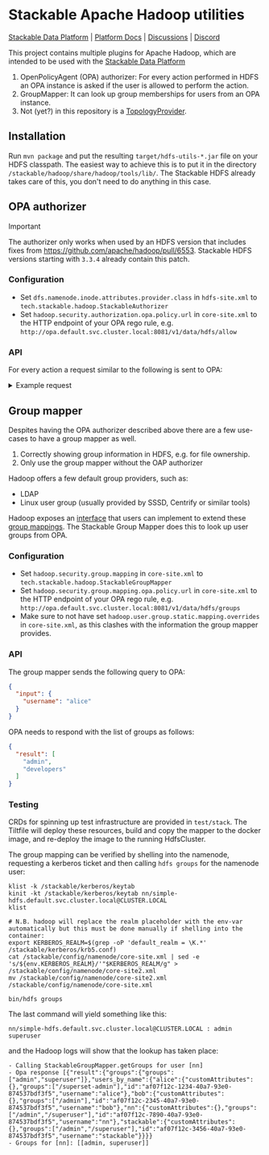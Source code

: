 # Stackable Apache Hadoop utilities

[Stackable Data Platform](https://stackable.tech/) | [Platform Docs](https://docs.stackable.tech/) | [Discussions](https://github.com/orgs/stackabletech/discussions) | [Discord](https://discord.gg/7kZ3BNnCAF)

This project contains multiple plugins for Apache Hadoop, which are intended to be used with the [Stackable Data Platform](https://stackable.tech)

1. OpenPolicyAgent (OPA) authorizer: For every action performed in HDFS an OPA instance is asked if the user is allowed to perform the action.
2. GroupMapper: It can look up group memberships for users from an OPA instance.
3. Not (yet?) in this repository is a [TopologyProvider](https://github.com/stackabletech/hdfs-topology-provider/).

## Installation
Run `mvn package` and put the resulting `target/hdfs-utils-*.jar` file on your HDFS classpath.
The easiest way to achieve this is to put it in the directory `/stackable/hadoop/share/hadoop/tools/lib/`.
The Stackable HDFS already takes care of this, you don't need to do anything in this case.

## OPA authorizer

> [!IMPORTANT]
> The authorizer only works when used by an HDFS version that includes fixes from https://github.com/apache/hadoop/pull/6553.
> Stackable HDFS versions starting with `3.3.4` already contain this patch.

### Configuration

- Set `dfs.namenode.inode.attributes.provider.class` in `hdfs-site.xml` to `tech.stackable.hadoop.StackableAuthorizer`
- Set `hadoop.security.authorization.opa.policy.url` in `core-site.xml` to the HTTP endpoint of your OPA rego rule, e.g. `http://opa.default.svc.cluster.local:8081/v1/data/hdfs/allow`

### API

For every action a request similar to the following is sent to OPA:

<details>
<summary>Example request</summary>

```json
{
  "input": {
    "fsOwner": "nn",
    "supergroup": "supergroup",
    "callerUgi": {
      "realUser": null,
      "userName": "alice/test-hdfs-permissions.default.svc.cluster.local@CLUSTER.LOCAL",
      "shortUserName": "alice",
      "primaryGroup": "developers",
      "groups": [
        "developers"
      ],
      "authenticationMethod": "KERBEROS",
      "realAuthenticationMethod": "KERBEROS"
    },
    "inodeAttrs": [
      {
        "parent": null,
        "id": 16385,
        "modificationTime": 1707990801081,
        "accessTime": 0,
        "next": null,
        "features": [
          {
            "spaceConsumed": {
              "nameSpace": 7,
              "storageSpace": 1338,
              "typeSpaces": {}
            },
            "spaceAllowed": {
              "nameSpace": 9223372036854775807,
              "storageSpace": -1,
              "typeSpaces": {}
            }
          },
          {
            "diffs": {
              "last": null,
              "lastSnapshotId": 2147483646
            },
            "snapshotQuota": 0,
            "numSnapshots": 0,
            "snapshotList": [],
            "lastSnapshotId": 2147483646
          }
        ],
        "storagePolicyID": 0,
        "directorySnapshottableFeature": {
          "diffs": {
            "last": null,
            "lastSnapshotId": 2147483646
          },
          "snapshotQuota": 0,
          "numSnapshots": 0,
          "snapshotList": [],
          "lastSnapshotId": 2147483646
        },
        "directoryWithQuotaFeature": {
          "spaceConsumed": {
            "nameSpace": 7,
            "storageSpace": 1338,
            "typeSpaces": {}
          },
          "spaceAllowed": {
            "nameSpace": 9223372036854775807,
            "storageSpace": -1,
            "typeSpaces": {}
          }
        },
        "directoryWithSnapshotFeature": {
          "diffs": {
            "last": null,
            "lastSnapshotId": 2147483646
          },
          "snapshotQuota": 0,
          "numSnapshots": 0,
          "snapshotList": [],
          "lastSnapshotId": 2147483646
        },
        "quotaCounts": {
          "nameSpace": 9223372036854775807,
          "storageSpace": -1,
          "typeSpaces": {}
        },
        "localStoragePolicyID": 0,
        "diffs": {
          "last": null,
          "lastSnapshotId": 2147483646
        },
        "localNameBytes": "",
        "xattrFeature": null,
        "groupName": "supergroup",
        "fsPermission": {
          "stickyBit": false,
          "userAction": "ALL",
          "groupAction": "READ_EXECUTE",
          "otherAction": "READ_EXECUTE",
          "masked": null,
          "unmasked": null,
          "aclBit": false,
          "encryptedBit": false,
          "erasureCodedBit": false
        },
        "aclFeature": null,
        "fsPermissionShort": 493,
        "permissionLong": 1099511693805,
        "userName": "nn",
        "localName": "",
        "key": "",
        "fullPathName": "/",
        "pathComponents": [
          ""
        ],
        "objectString": "INodeDirectory@3ae77112",
        "parentString": "parent=null",
        "parentReference": null
      },
      {
        "parent": {
          "parent": null,
          "id": 16385,
          "modificationTime": 1707990801081,
          "accessTime": 0,
          "next": null,
          "features": [
            {
              "spaceConsumed": {
                "nameSpace": 7,
                "storageSpace": 1338,
                "typeSpaces": {}
              },
              "spaceAllowed": {
                "nameSpace": 9223372036854775807,
                "storageSpace": -1,
                "typeSpaces": {}
              }
            },
            {
              "diffs": {
                "last": null,
                "lastSnapshotId": 2147483646
              },
              "snapshotQuota": 0,
              "numSnapshots": 0,
              "snapshotList": [],
              "lastSnapshotId": 2147483646
            }
          ],
          "storagePolicyID": 0,
          "directorySnapshottableFeature": {
            "diffs": {
              "last": null,
              "lastSnapshotId": 2147483646
            },
            "snapshotQuota": 0,
            "numSnapshots": 0,
            "snapshotList": [],
            "lastSnapshotId": 2147483646
          },
          "directoryWithQuotaFeature": {
            "spaceConsumed": {
              "nameSpace": 7,
              "storageSpace": 1338,
              "typeSpaces": {}
            },
            "spaceAllowed": {
              "nameSpace": 9223372036854775807,
              "storageSpace": -1,
              "typeSpaces": {}
            }
          },
          "directoryWithSnapshotFeature": {
            "diffs": {
              "last": null,
              "lastSnapshotId": 2147483646
            },
            "snapshotQuota": 0,
            "numSnapshots": 0,
            "snapshotList": [],
            "lastSnapshotId": 2147483646
          },
          "quotaCounts": {
            "nameSpace": 9223372036854775807,
            "storageSpace": -1,
            "typeSpaces": {}
          },
          "localStoragePolicyID": 0,
          "diffs": {
            "last": null,
            "lastSnapshotId": 2147483646
          },
          "localNameBytes": "",
          "xattrFeature": null,
          "groupName": "supergroup",
          "fsPermission": {
            "stickyBit": false,
            "userAction": "ALL",
            "groupAction": "READ_EXECUTE",
            "otherAction": "READ_EXECUTE",
            "masked": null,
            "unmasked": null,
            "aclBit": false,
            "encryptedBit": false,
            "erasureCodedBit": false
          },
          "aclFeature": null,
          "fsPermissionShort": 493,
          "permissionLong": 1099511693805,
          "userName": "nn",
          "localName": "",
          "key": "",
          "fullPathName": "/",
          "pathComponents": [
            ""
          ],
          "objectString": "INodeDirectory@3ae77112",
          "parentString": "parent=null",
          "parentReference": null
        },
        "id": 16389,
        "modificationTime": 1707990801081,
        "accessTime": 0,
        "next": null,
        "features": [],
        "storagePolicyID": 0,
        "directorySnapshottableFeature": null,
        "directoryWithQuotaFeature": null,
        "directoryWithSnapshotFeature": null,
        "quotaCounts": {
          "nameSpace": -1,
          "storageSpace": -1,
          "typeSpaces": {}
        },
        "localStoragePolicyID": 0,
        "diffs": null,
        "localNameBytes": "ZGV2ZWxvcGVycy1ybw==",
        "xattrFeature": null,
        "groupName": "supergroup",
        "fsPermission": {
          "stickyBit": false,
          "userAction": "ALL",
          "groupAction": "READ_EXECUTE",
          "otherAction": "READ_EXECUTE",
          "masked": null,
          "unmasked": null,
          "aclBit": false,
          "encryptedBit": false,
          "erasureCodedBit": false
        },
        "aclFeature": null,
        "fsPermissionShort": 493,
        "permissionLong": 2199023321581,
        "userName": "admin",
        "localName": "developers-ro",
        "key": "ZGV2ZWxvcGVycy1ybw==",
        "fullPathName": "/developers-ro",
        "pathComponents": [
          "",
          "ZGV2ZWxvcGVycy1ybw=="
        ],
        "objectString": "INodeDirectory@1df11410",
        "parentString": "parentDir=/",
        "parentReference": null
      },
      null
    ],
    "inodes": [
      {
        "parent": null,
        "id": 16385,
        "modificationTime": 1707990801081,
        "accessTime": 0,
        "next": null,
        "features": [
          {
            "spaceConsumed": {
              "nameSpace": 7,
              "storageSpace": 1338,
              "typeSpaces": {}
            },
            "spaceAllowed": {
              "nameSpace": 9223372036854775807,
              "storageSpace": -1,
              "typeSpaces": {}
            }
          },
          {
            "diffs": {
              "last": null,
              "lastSnapshotId": 2147483646
            },
            "snapshotQuota": 0,
            "numSnapshots": 0,
            "snapshotList": [],
            "lastSnapshotId": 2147483646
          }
        ],
        "storagePolicyID": 0,
        "directorySnapshottableFeature": {
          "diffs": {
            "last": null,
            "lastSnapshotId": 2147483646
          },
          "snapshotQuota": 0,
          "numSnapshots": 0,
          "snapshotList": [],
          "lastSnapshotId": 2147483646
        },
        "directoryWithQuotaFeature": {
          "spaceConsumed": {
            "nameSpace": 7,
            "storageSpace": 1338,
            "typeSpaces": {}
          },
          "spaceAllowed": {
            "nameSpace": 9223372036854775807,
            "storageSpace": -1,
            "typeSpaces": {}
          }
        },
        "directoryWithSnapshotFeature": {
          "diffs": {
            "last": null,
            "lastSnapshotId": 2147483646
          },
          "snapshotQuota": 0,
          "numSnapshots": 0,
          "snapshotList": [],
          "lastSnapshotId": 2147483646
        },
        "quotaCounts": {
          "nameSpace": 9223372036854775807,
          "storageSpace": -1,
          "typeSpaces": {}
        },
        "localStoragePolicyID": 0,
        "diffs": {
          "last": null,
          "lastSnapshotId": 2147483646
        },
        "localNameBytes": "",
        "xattrFeature": null,
        "groupName": "supergroup",
        "fsPermission": {
          "stickyBit": false,
          "userAction": "ALL",
          "groupAction": "READ_EXECUTE",
          "otherAction": "READ_EXECUTE",
          "masked": null,
          "unmasked": null,
          "aclBit": false,
          "encryptedBit": false,
          "erasureCodedBit": false
        },
        "aclFeature": null,
        "fsPermissionShort": 493,
        "permissionLong": 1099511693805,
        "userName": "nn",
        "localName": "",
        "key": "",
        "fullPathName": "/",
        "pathComponents": [
          ""
        ],
        "objectString": "INodeDirectory@3ae77112",
        "parentString": "parent=null",
        "parentReference": null
      },
      {
        "parent": {
          "parent": null,
          "id": 16385,
          "modificationTime": 1707990801081,
          "accessTime": 0,
          "next": null,
          "features": [
            {
              "spaceConsumed": {
                "nameSpace": 7,
                "storageSpace": 1338,
                "typeSpaces": {}
              },
              "spaceAllowed": {
                "nameSpace": 9223372036854775807,
                "storageSpace": -1,
                "typeSpaces": {}
              }
            },
            {
              "diffs": {
                "last": null,
                "lastSnapshotId": 2147483646
              },
              "snapshotQuota": 0,
              "numSnapshots": 0,
              "snapshotList": [],
              "lastSnapshotId": 2147483646
            }
          ],
          "storagePolicyID": 0,
          "directorySnapshottableFeature": {
            "diffs": {
              "last": null,
              "lastSnapshotId": 2147483646
            },
            "snapshotQuota": 0,
            "numSnapshots": 0,
            "snapshotList": [],
            "lastSnapshotId": 2147483646
          },
          "directoryWithQuotaFeature": {
            "spaceConsumed": {
              "nameSpace": 7,
              "storageSpace": 1338,
              "typeSpaces": {}
            },
            "spaceAllowed": {
              "nameSpace": 9223372036854775807,
              "storageSpace": -1,
              "typeSpaces": {}
            }
          },
          "directoryWithSnapshotFeature": {
            "diffs": {
              "last": null,
              "lastSnapshotId": 2147483646
            },
            "snapshotQuota": 0,
            "numSnapshots": 0,
            "snapshotList": [],
            "lastSnapshotId": 2147483646
          },
          "quotaCounts": {
            "nameSpace": 9223372036854775807,
            "storageSpace": -1,
            "typeSpaces": {}
          },
          "localStoragePolicyID": 0,
          "diffs": {
            "last": null,
            "lastSnapshotId": 2147483646
          },
          "localNameBytes": "",
          "xattrFeature": null,
          "groupName": "supergroup",
          "fsPermission": {
            "stickyBit": false,
            "userAction": "ALL",
            "groupAction": "READ_EXECUTE",
            "otherAction": "READ_EXECUTE",
            "masked": null,
            "unmasked": null,
            "aclBit": false,
            "encryptedBit": false,
            "erasureCodedBit": false
          },
          "aclFeature": null,
          "fsPermissionShort": 493,
          "permissionLong": 1099511693805,
          "userName": "nn",
          "localName": "",
          "key": "",
          "fullPathName": "/",
          "pathComponents": [
            ""
          ],
          "objectString": "INodeDirectory@3ae77112",
          "parentString": "parent=null",
          "parentReference": null
        },
        "id": 16389,
        "modificationTime": 1707990801081,
        "accessTime": 0,
        "next": null,
        "features": [],
        "storagePolicyID": 0,
        "directorySnapshottableFeature": null,
        "directoryWithQuotaFeature": null,
        "directoryWithSnapshotFeature": null,
        "quotaCounts": {
          "nameSpace": -1,
          "storageSpace": -1,
          "typeSpaces": {}
        },
        "localStoragePolicyID": 0,
        "diffs": null,
        "localNameBytes": "ZGV2ZWxvcGVycy1ybw==",
        "xattrFeature": null,
        "groupName": "supergroup",
        "fsPermission": {
          "stickyBit": false,
          "userAction": "ALL",
          "groupAction": "READ_EXECUTE",
          "otherAction": "READ_EXECUTE",
          "masked": null,
          "unmasked": null,
          "aclBit": false,
          "encryptedBit": false,
          "erasureCodedBit": false
        },
        "aclFeature": null,
        "fsPermissionShort": 493,
        "permissionLong": 2199023321581,
        "userName": "admin",
        "localName": "developers-ro",
        "key": "ZGV2ZWxvcGVycy1ybw==",
        "fullPathName": "/developers-ro",
        "pathComponents": [
          "",
          "ZGV2ZWxvcGVycy1ybw=="
        ],
        "objectString": "INodeDirectory@1df11410",
        "parentString": "parentDir=/",
        "parentReference": null
      },
      null
    ],
    "pathByNameArr": [
      "",
      "ZGV2ZWxvcGVycy1ybw==",
      "aG9zdHMuX0NPUFlJTkdf"
    ],
    "snapshotId": 2147483646,
    "path": "/developers-ro/hosts._COPYING_",
    "ancestorIndex": 1,
    "doCheckOwner": false,
    "ancestorAccess": null,
    "parentAccess": null,
    "access": null,
    "subAccess": null,
    "ignoreEmptyDir": false,
    "operationName": "getfileinfo",
    "callerContext": {
      "context": "CLI",
      "signature": null
    }
  }
}
```

</details>

## Group mapper

Despites having the OPA authorizer described above there are a few use-cases to have a group mapper as well.

1. Correctly showing group information in HDFS, e.g. for file ownership.
2. Only use the group mapper without the OAP authorizer

Hadoop offers a few default group providers, such as:

* LDAP
* Linux user group (usually provided by SSSD, Centrify or similar tools)

Hadoop exposes an [interface](https://github.com/apache/hadoop/blob/rel/release-3.3.6/hadoop-common-project/hadoop-common/src/main/java/org/apache/hadoop/security/GroupMappingServiceProvider.java) that users can implement to extend these [group mappings](https://hadoop.apache.org/docs/stable/hadoop-project-dist/hadoop-common/GroupsMapping.html). The Stackable Group Mapper does this to look up user groups from OPA.

### Configuration

- Set `hadoop.security.group.mapping` in `core-site.xml` to `tech.stackable.hadoop.StackableGroupMapper`
- Set `hadoop.security.group.mapping.opa.policy.url` in `core-site.xml` to the HTTP endpoint of your OPA rego rule, e.g. `http://opa.default.svc.cluster.local:8081/v1/data/hdfs/groups`
- Make sure to not have set `hadoop.user.group.static.mapping.overrides` in `core-site.xml`, as this clashes with the information the group mapper provides.

### API

The group mapper sends the following query to OPA:

```json
{
  "input": {
    "username": "alice"
  }
}
```

OPA needs to respond with the list of groups as follows:

```json
{
  "result": [
    "admin",
    "developers"
  ]
}
```

### Testing

CRDs for spinning up test infrastructure are provided in `test/stack`. The Tiltfile will deploy these resources, build and copy the mapper to the docker image, and re-deploy the image to the running HdfsCluster.

The group mapping can be verified by shelling into the namenode, requesting a kerberos ticket and then calling `hdfs groups` for the namenode user:

```shell
klist -k /stackable/kerberos/keytab
kinit -kt /stackable/kerberos/keytab nn/simple-hdfs.default.svc.cluster.local@CLUSTER.LOCAL
klist

# N.B. hadoop will replace the realm placeholder with the env-var automatically but this must be done manually if shelling into the container:
export KERBEROS_REALM=$(grep -oP 'default_realm = \K.*' /stackable/kerberos/krb5.conf)
cat /stackable/config/namenode/core-site.xml | sed -e 's/${env.KERBEROS_REALM}/'"$KERBEROS_REALM/g" > /stackable/config/namenode/core-site2.xml
mv /stackable/config/namenode/core-site2.xml /stackable/config/namenode/core-site.xml

bin/hdfs groups
```

The last command will yield something like this:

```shell
nn/simple-hdfs.default.svc.cluster.local@CLUSTER.LOCAL : admin superuser
```

and the Hadoop logs will show that the lookup has taken place:

```text
- Calling StackableGroupMapper.getGroups for user [nn]
- Opa response [{"result":{"groups":{"groups":["admin","superuser"]},"users_by_name":{"alice":{"customAttributes":{},"groups":["/superset-admin"],"id":"af07f12c-1234-40a7-93e0-874537bdf3f5","username":"alice"},"bob":{"customAttributes":{},"groups":["/admin"],"id":"af07f12c-2345-40a7-93e0-874537bdf3f5","username":"bob"},"nn":{"customAttributes":{},"groups":["/admin","/superuser"],"id":"af07f12c-7890-40a7-93e0-874537bdf3f5","username":"nn"},"stackable":{"customAttributes":{},"groups":["/admin","/superuser"],"id":"af07f12c-3456-40a7-93e0-874537bdf3f5","username":"stackable"}}}}
- Groups for [nn]: [[admin, superuser]]
```

